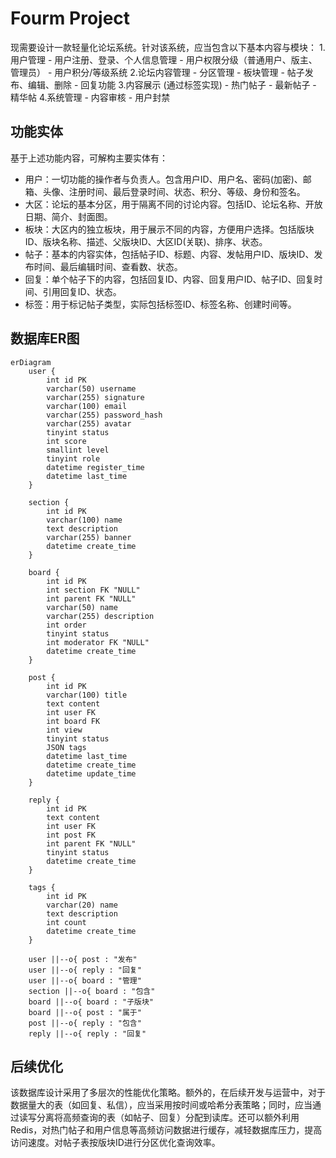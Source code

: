 # Fourm Project

现需要设计一款轻量化论坛系统。针对该系统，应当包含以下基本内容与模块：
1.用户管理
    - 用户注册、登录、个人信息管理
    - 用户权限分级（普通用户、版主、管理员）
    - 用户积分/等级系统
2.论坛内容管理
    - 分区管理
    - 板块管理
    - 帖子发布、编辑、删除
    - 回复功能
3.内容展示 (通过标签实现)
    - 热门帖子
    - 最新帖子
    - 精华帖
4.系统管理
    - 内容审核
    - 用户封禁

## 功能实体

基于上述功能内容，可解构主要实体有：
- 用户：一切功能的操作者与负责人。包含用户ID、用户名、密码(加密)、邮箱、头像、注册时间、最后登录时间、状态、积分、等级、身份和签名。
- 大区：论坛的基本分区，用于隔离不同的讨论内容。包括ID、论坛名称、开放日期、简介、封面图。
- 板块：大区内的独立板块，用于展示不同的内容，方便用户选择。包括版块ID、版块名称、描述、父版块ID、大区ID(关联)、排序、状态。
- 帖子：基本的内容实体，包括帖子ID、标题、内容、发帖用户ID、版块ID、发布时间、最后编辑时间、查看数、状态。
- 回复：单个帖子下的内容，包括回复ID、内容、回复用户ID、帖子ID、回复时间、引用回复ID、状态。
- 标签：用于标记帖子类型，实际包括标签ID、标签名称、创建时间等。

## 数据库ER图
```mermaid
erDiagram
    user {
        int id PK
        varchar(50) username
        varchar(255) signature
        varchar(100) email
        varchar(255) password_hash
        varchar(255) avatar
        tinyint status
        int score
        smallint level
        tinyint role
        datetime register_time
        datetime last_time
    }

    section {
        int id PK
        varchar(100) name
        text description
        varchar(255) banner
        datetime create_time
    }

    board {
        int id PK
        int section FK "NULL"
        int parent FK "NULL"
        varchar(50) name
        varchar(255) description
        int order
        tinyint status
        int moderator FK "NULL"
        datetime create_time
    }

    post {
        int id PK
        varchar(100) title
        text content
        int user FK
        int board FK
        int view
        tinyint status
        JSON tags
        datetime last_time
        datetime create_time
        datetime update_time
    }

    reply {
        int id PK
        text content
        int user FK
        int post FK
        int parent FK "NULL"
        tinyint status
        datetime create_time
    }

    tags {
        int id PK
        varchar(20) name
        text description
        int count
        datetime create_time
    }

    user ||--o{ post : "发布"
    user ||--o{ reply : "回复"
    user ||--o{ board : "管理"
    section ||--o{ board : "包含"
    board ||--o{ board : "子版块"
    board ||--o{ post : "属于"
    post ||--o{ reply : "包含"
    reply ||--o{ reply : "回复"
```

## 后续优化

该数据库设计采用了多层次的性能优化策略。额外的，在后续开发与运营中，对于数据量大的表（如回复、私信），应当采用按时间或哈希分表策略；同时，应当通过读写分离将高频查询的表（如帖子、回复）分配到读库。还可以额外利用Redis，对热门帖子和用户信息等高频访问数据进行缓存，减轻数据库压力，提高访问速度。对帖子表按版块ID进行分区优化查询效率。